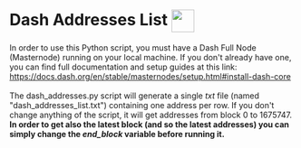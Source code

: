 # Dash Addresses List <img align="center" src="https://cryptologos.cc/logos/dash-dash-logo.png?v=022" width="40" height="40">
In order to use this Python script, you must have a Dash Full Node (Masternode) running on your local machine.
If you don't already have one, you can find full documentation and setup guides at this link: https://docs.dash.org/en/stable/masternodes/setup.html#install-dash-core
<br><br>
The dash_addresses.py script will generate a single *txt* file (named "dash_addresses_list.txt") containing one address per row. If you don't change anything of the script, it will get addresses from block 0 to 1675747. **In order to get also the latest block (and so the latest addresses) you can simply change the *end_block* variable before running it.**
